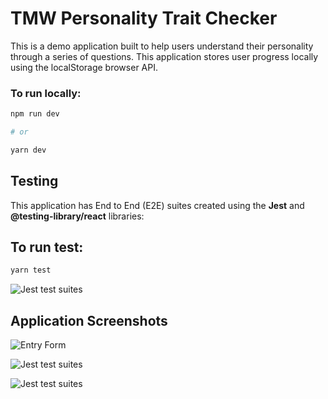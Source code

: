 # TMW Personality Trait Checker
This is a demo application built to help users understand their personality through a series of questions. This application stores user progress locally using the localStorage browser API. 

### To run locally: 

```bash
npm run dev

# or

yarn dev
```

## Testing 
This application has End to End (E2E) suites created using the **Jest** and **@testing-library/react** libraries: 

## To run test: 

```bash
yarn test
```

<image 
    alt="Jest test suites"
    src="./public/screenshots/test-suites.png"
/>

## Application Screenshots

<image 
    alt="Entry Form"
    src="./public/screenshots/assessment-start-form.png"
/>

<image 
    alt="Jest test suites"
    src="./public/screenshots/assessment-question.png"
/>

<image 
    alt="Jest test suites"
    src="./public/screenshots/complete-assessment.png"
/>